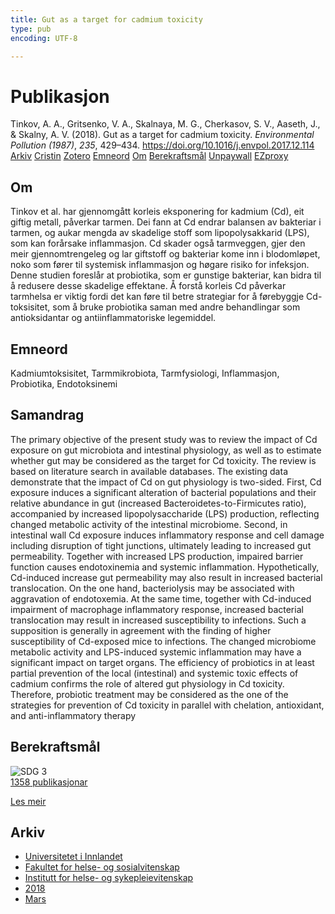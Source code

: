 ```yaml
---
title: Gut as a target for cadmium toxicity
type: pub
encoding: UTF-8

---
```

<h1>Publikasjon</h1>
<article id="csl-bib-container-KZRA4HRH" class="csl-bib-container">
  <div class="csl-bib-body"> <div class="csl-entry">Tinkov, A. A., Gritsenko, V. A., Skalnaya, M. G., Cherkasov, S. V., Aaseth, J., &#38; Skalny, A. V. (2018). Gut as a target for cadmium toxicity. <i>Environmental Pollution (1987)</i>, <i>235</i>, 429–434. <a href="https://doi.org/10.1016/j.envpol.2017.12.114">https://doi.org/10.1016/j.envpol.2017.12.114</a></div> </div>
  <div class="csl-bib-buttons">
    <a href="#taxonomy-article-KZRA4HRH" alt="archive" class="csl-bib-button">Arkiv</a>
    <a href="https://app.cristin.no/results/show.jsf?id=1574266" alt="Cristin" class="csl-bib-button">Cristin</a>
    <a href="http://zotero.org/groups/5881554/items/KZRA4HRH" alt="Zotero" class="csl-bib-button">Zotero</a>
    <a href="#keywords-article-KZRA4HRH" alt="keywords" class="csl-bib-button">Emneord</a>
    <a href="#about-article-KZRA4HRH" alt="about_pub" class="csl-bib-button">Om</a>
    <a href="#sdg-article-KZRA4HRH" alt="sdg" class="csl-bib-button">Berekraftsmål</a>
    <a href="https://doi.org/10.1016/j.envpol.2017.12.114" alt="Unpaywall" class="csl-bib-button">Unpaywall</a>
    <a href="https://doi.org/10.1016/j.envpol.2017.12.114" alt="EZproxy" class="csl-bib-button">EZproxy</a>
  </div>
  <div id="csl-bib-meta-container-KZRA4HRH"></div>
</article>
<div id="csl-bib-meta-KZRA4HRH" class="csl-bib-meta">
  <article id="about-article-KZRA4HRH" class="about_pub-article">
    <h1>Om</h1>
    Tinkov et al. har gjennomgått korleis eksponering for kadmium (Cd), eit giftig metall, påverkar tarmen. Dei fann at Cd endrar balansen av bakteriar i tarmen, og aukar mengda av skadelige stoff som lipopolysakkarid (LPS), som kan forårsake inflammasjon. Cd skader også tarmveggen, gjer den meir gjennomtrengeleg og lar giftstoff og bakteriar kome inn i blodomløpet, noko som fører til systemisk inflammasjon og høgare risiko for infeksjon. Denne studien foreslår at probiotika, som er gunstige bakteriar, kan bidra til å redusere desse skadelige effektane. Å forstå korleis Cd påverkar tarmhelsa er viktig fordi det kan føre til betre strategiar for å førebyggje Cd-toksisitet, som å bruke probiotika saman med andre behandlingar som antioksidantar og antiinflammatoriske legemiddel.
  </article>
  <article id="keywords-article-KZRA4HRH" class="keywords-article">
    <h1>Emneord</h1>
    Kadmiumtoksisitet, Tarmmikrobiota, Tarmfysiologi, Inflammasjon, Probiotika, Endotoksinemi
  </article>
  <article id="abstract-article-KZRA4HRH" class="abstract-article">
    <h1>Samandrag</h1>
    The primary objective of the present study was to review the impact of Cd exposure on gut microbiota and intestinal physiology, as well as to estimate whether gut may be considered as the target for Cd toxicity. The review is based on literature search in available databases. The existing data demonstrate that the impact of Cd on gut physiology is two-sided. First, Cd exposure induces a significant alteration of bacterial populations and their relative abundance in gut (increased Bacteroidetes-to-Firmicutes ratio), accompanied by increased lipopolysaccharide (LPS) production, reflecting changed metabolic activity of the intestinal microbiome. Second, in intestinal wall Cd exposure induces inflammatory response and cell damage including disruption of tight junctions, ultimately leading to increased gut permeability. Together with increased LPS production, impaired barrier function causes endotoxinemia and systemic inflammation. Hypothetically, Cd-induced increase gut permeability may also result in increased bacterial translocation. On the one hand, bacteriolysis may be associated with aggravation of endotoxemia. At the same time, together with Cd-induced impairment of macrophage inflammatory response, increased bacterial translocation may result in increased susceptibility to infections. Such a supposition is generally in agreement with the finding of higher susceptibility of Cd-exposed mice to infections. The changed microbiome metabolic activity and LPS-induced systemic inflammation may have a significant impact on target organs. The efficiency of probiotics in at least partial prevention of the local (intestinal) and systemic toxic effects of cadmium confirms the role of altered gut physiology in Cd toxicity. Therefore, probiotic treatment may be considered as the one of the strategies for prevention of Cd toxicity in parallel with chelation, antioxidant, and anti-inflammatory therapy
  </article>
  <article id="sdg-article-KZRA4HRH" class="sdg-article">
    <h1>Berekraftsmål</h1>
    <div class="sdg-container"><div id="sdg3" class="sdg">
        <img src="{{< params subfolder >}}images/sdg/sdg03_nn.png" class="image" alt="SDG 3">
        <div class="sdg-overlay">
          <a href="/nn/archive/?key=?sdg=3#archive" class="sdg-publication-count"><span>1358</span> publikasjonar</a>
          <p><a href="https://fn.no/om-fn/fns-baerekraftsmaal/god-helse-og-livskvalitet?lang=nno-NO" class="sdg-read-more">Les meir</a></p>
        </div>
      </div></div>
  </article>
  <article id="taxonomy-article-KZRA4HRH" class="taxonomy-article">
    <h1>Arkiv</h1>
    <ul>
      <li>
        <a href="/nn/archive/?key=3DCRN523">Universitetet i Innlandet</a>
      </li>
      <li>
        <a href="/nn/archive/?key=IDKFS3MX">Fakultet for helse- og sosialvitenskap</a>
      </li>
      <li>
        <a href="/nn/archive/?key=GTV4ECMZ">Institutt for helse- og sykepleievitenskap</a>
      </li>
      <li>
        <a href="/nn/archive/?key=676HMQBA">2018</a>
      </li>
      <li>
        <a href="/nn/archive/?key=6X5U94AL">Mars</a>
      </li>
    </ul>
  </article>
</div>
